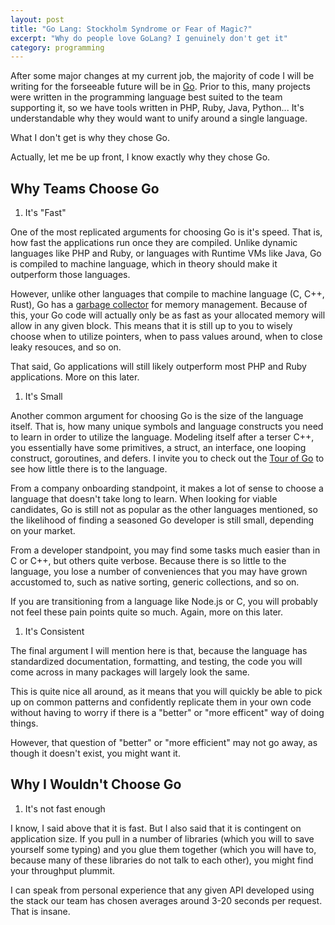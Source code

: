 ```yaml
---
layout: post
title: "Go Lang: Stockholm Syndrome or Fear of Magic?"
excerpt: "Why do people love GoLang? I genuinely don't get it"
category: programming
---
```


After some major changes at my current job, the majority of code I will be writing for the forseeable future will be in [Go](https://golang.org/). Prior to this, many projects were written in the programming language best suited to the team supporting it, so we have tools written in PHP, Ruby, Java, Python... It's understandable why they would want to unify around a single language.

What I don't get is why they chose Go.

Actually, let me be up front, I know exactly why they chose Go.

## Why Teams Choose Go

1. It's "Fast"

One of the most replicated arguments for choosing Go is it's speed. That is, how fast the applications run once they are compiled. Unlike dynamic languages like PHP and Ruby, or languages with Runtime VMs like Java, Go is compiled to machine language, which in theory should make it outperform those languages.

However, unlike other languages that compile to machine language (C, C++, Rust), Go has a [garbage collector](https://en.wikipedia.org/wiki/Garbage_collection_(computer_science)) for memory management. Because of this, your Go code will actually only be as fast as your allocated memory will allow in any given block. This means that it is still up to you to wisely choose when to utilize pointers, when to pass values around, when to close leaky resouces, and so on.

That said, Go applications will still likely outperform most PHP and Ruby applications. More on this later.

1. It's Small

Another common argument for choosing Go is the size of the language itself. That is, how many unique symbols and language constructs you need to learn in order to utilize the language. Modeling itself after a terser C++, you essentially have some primitives, a struct, an interface, one looping construct, goroutines, and defers. I invite you to check out the [Tour of Go](https://tour.golang.org/welcome/1) to see how little there is to the language.

From a company onboarding standpoint, it makes a lot of sense to choose a language that doesn't take long to learn. When looking for viable candidates, Go is still not as popular as the other languages mentioned, so the likelihood of finding a seasoned Go developer is still small, depending on your market.

From a developer standpoint, you may find some tasks much easier than in C or C++, but others quite verbose. Because there is so little to the language, you lose a number of conveniences that you may have grown accustomed to, such as native sorting, generic collections, and so on.

If you are transitioning from a language like Node.js or C, you will probably not feel these pain points quite so much. Again, more on this later.

1. It's Consistent

The final argument I will mention here is that, because the language has standardized documentation, formatting, and testing, the code you will come across in many packages will largely look the same.

This is quite nice all around, as it means that you will quickly be able to pick up on common patterns and confidently replicate them in your own code without having to worry if there is a "better" or "more efficent" way of doing things.

However, that question of "better" or "more efficient" may not go away, as though it doesn't exist, you might want it.

## Why I Wouldn't Choose Go

1. It's not fast enough

I know, I said above that it is fast. But I also said that it is contingent on application size. If you pull in a number of libraries (which you will to save yourself some typing) and you glue them together (which you will have to, because many of these libraries do not talk to each other), you might find your throughput plummit.

I can speak from personal experience that any given API developed using the stack our team has chosen averages around 3-20 seconds per request. That is insane.